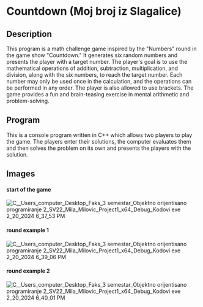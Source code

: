 # Countdown (Moj broj iz Slagalice)

## Description
This program is a math challenge game inspired by the "Numbers" round in the game show "Countdown." 
It generates six random numbers and presents the player with a target number. 
The player's goal is to use the mathematical operations of addition, subtraction, multiplication, and division, along with the six numbers, to reach the target number. 
Each number may only be used once in the calculation, and the operations can be performed in any order. 
The player is also allowed to use brackets.
The game provides a fun and brain-teasing exercise in mental arithmetic and problem-solving.

## Program
This is a console program written in C++ which allows two players to play the game. The players enter their solutions, the computer evaluates them and then solves the problem on its own and 
presents the players with the solution.

## Images
#### start of the game
![C__Users_computer_Desktop_Faks_3  semestar_Objektno orijentisano programiranje 2_SV22_Mila_Milovic_Project1_x64_Debug_Kodovi exe 2_20_2024 6_37_53 PM](https://github.com/milamilovic/Moj-broj/assets/104532211/5780fc89-b42d-4606-882e-90da7c1922fb)
#### round example 1
![C__Users_computer_Desktop_Faks_3  semestar_Objektno orijentisano programiranje 2_SV22_Mila_Milovic_Project1_x64_Debug_Kodovi exe 2_20_2024 6_39_06 PM](https://github.com/milamilovic/Moj-broj/assets/104532211/302ae36f-3082-4970-b39a-beac4d8d7bf4)
#### round example 2
![C__Users_computer_Desktop_Faks_3  semestar_Objektno orijentisano programiranje 2_SV22_Mila_Milovic_Project1_x64_Debug_Kodovi exe 2_20_2024 6_40_01 PM](https://github.com/milamilovic/Moj-broj/assets/104532211/ba36fe20-cc1b-4746-9ee6-30a4d5cf3b2b)
